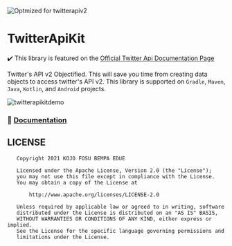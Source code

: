 ![Optmized for twitterapiv2](https://img.shields.io/badge/TwitterApi-v2-blue?style=for-the-badge&logo=twitter)
# TwitterApiKit
✔️ This library is featured on the [Official Twitter Api Documentation Page](https://developer.twitter.com/en/docs/twitter-api/tools-and-libraries/v2)

Twitter's API v2 Objectified. This will save you time from creating data objects to access twitter's API v2. This library is supported on `Gradle`, `Maven`, `Java`, `Kotlin`, and `Android` projects. 

![twitterapikitdemo](https://user-images.githubusercontent.com/20203694/147694414-4de8935d-e576-4978-80b6-122d65c73ad6.gif)

### 📙 [Documentation](https://kojofosu.github.io/TwitterApiKit/documentation/dokka/index.html)

## LICENSE
```
   Copyright 2021 KOJO FOSU BEMPA EDUE

   Licensed under the Apache License, Version 2.0 (the "License");
   you may not use this file except in compliance with the License.
   You may obtain a copy of the License at

       http://www.apache.org/licenses/LICENSE-2.0

   Unless required by applicable law or agreed to in writing, software
   distributed under the License is distributed on an "AS IS" BASIS,
   WITHOUT WARRANTIES OR CONDITIONS OF ANY KIND, either express or implied.
   See the License for the specific language governing permissions and
   limitations under the License.
```
